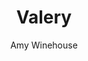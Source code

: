 ---
layout: post
title: Valery
author: Amy Winehouse
language: "Français"
image:
  artist: amy-winehouse.png
---